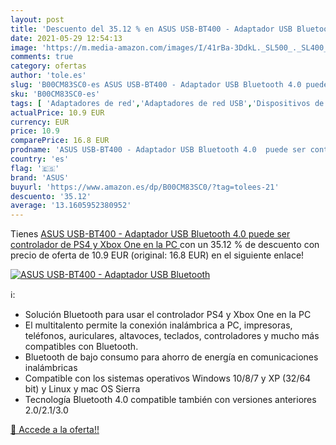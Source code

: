 ```yaml
---
layout: post
title: 'Descuento del 35.12 % en ASUS USB-BT400 - Adaptador USB Bluetooth'
date: 2021-05-29 12:54:13
image: 'https://m.media-amazon.com/images/I/41rBa-3DdkL._SL500_._SL400_.jpg'
comments: true
category: ofertas
author: 'tole.es'
slug: 'B00CM83SC0-es ASUS USB-BT400 - Adaptador USB Bluetooth 4.0 puede ser...'
sku: 'B00CM83SC0-es'
tags: [ 'Adaptadores de red','Adaptadores de red USB','Dispositivos de red','Informática','asus','ps4','xbox', ]
actualPrice: 10.9 EUR
currency: EUR
price: 10.9
comparePrice: 16.8 EUR
prodname: 'ASUS USB-BT400 - Adaptador USB Bluetooth 4.0  puede ser controlador de PS4 y Xbox One en la PC '
country: 'es'
flag: '🇪🇸'
brand: 'ASUS'
buyurl: 'https://www.amazon.es/dp/B00CM83SC0/?tag=tolees-21'
descuento: '35.12'
average: '13.1605952380952'
---
```


Tienes [ASUS USB-BT400 - Adaptador USB Bluetooth 4.0  puede ser controlador de PS4 y Xbox One en la PC ](https://www.amazon.es/dp/B00CM83SC0/?tag=tolees-21) con un 35.12 % de descuento con precio de oferta de 10.9 EUR (original: 16.8 EUR) en el siguiente enlace!

[![ASUS USB-BT400 - Adaptador USB Bluetooth](https://m.media-amazon.com/images/I/41rBa-3DdkL._SL500_._SL400_.jpg)](https://www.amazon.es/dp/B00CM83SC0/?tag=tolees-21)

ℹ️:

- Solución Bluetooth para usar el controlador PS4 y Xbox One en la PC
- El multitalento permite la conexión inalámbrica a PC, impresoras, teléfonos, auriculares, altavoces, teclados, controladores y mucho más compatibles con Bluetooth.
- Bluetooth de bajo consumo para ahorro de energía en comunicaciones inalámbricas
- Compatible con los sistemas operativos Windows 10/8/7 y XP (32/64 bit) y Linux y mac OS Sierra
- Tecnología Bluetooth 4.0 compatible también con versiones anteriores 2.0/2.1/3.0

[🛒 Accede a la oferta!!](https://www.amazon.es/dp/B00CM83SC0/?tag=tolees-21)
